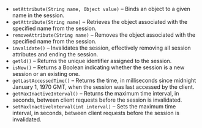 - `setAttribute(String name, Object value)` – Binds an object to a given name in the session.
- `getAttribute(String name)` – Retrieves the object associated with the specified name from the session.
- `removeAttribute(String name)` – Removes the object associated with the specified name from the session.
- `invalidate()` – Invalidates the session, effectively removing all session attributes and ending the session.
- `getld()` – Returns the unique identifier assigned to the session.
- `isNew()` – Returns a Boolean indicating whether the session is a new session or an existing one.
- `getLastAccessedTime()` – Returns the time, in milliseconds since midnight January 1, 1970 GMT, when the session was last accessed by the client.
- `getMaxInactiveInterval()` – Returns the maximum time interval, in seconds, between client requests before the session is invalidated.
- `setMaxlnactivelnterval(int interval)` – Sets the maximum time interval, in seconds, between client requests before the session is invalidated.

